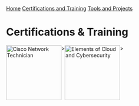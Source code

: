 [Home](https://tmolam.github.io/)
[Certifications and Training](https://tmolam.github.io/Certifications-Training/)
[Tools and Projects](https://tmolam.github.io/Tools-Projects/)

# Certifications & Training

<html>
<head>
  <style>
    .image-row {
      display: flex;
    }

    .image-row img {
      width: 50%; /* Voit säätää koon sopivaksi */
      height: auto;
    }
  </style>
</head>
<body>

<div class="image-row">
  <img src="https://images.credly.com/size/340x340/images/978f88dc-c247-4093-9d39-6efac3651297/image.png" alt="Cisco Network Technician" width="150" height="150"/>>
  <img src="https://openbadgefactory.com/obv3/credentials/41b8494a3f3245812e02db5d954f106e5a830ddf" alt="Elements of Cloud and Cybersecurity" width ="150 height="150"/>>
</div>

</body>
</html>
